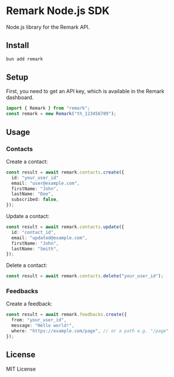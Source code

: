 # Remark Node.js SDK

Node.js library for the Remark API.

## Install

```bash
bun add remark
```

## Setup

First, you need to get an API key, which is available in the Remark dashboard.

```ts
import { Remark } from "remark";
const remark = new Remark("th_123456789");
```

## Usage

### Contacts

Create a contact:

```ts
const result = await remark.contacts.create({
  id: "your_user_id"
  email: "user@example.com",
  firstName: "John",
  lastName: "Doe",
  subscribed: false,
});
```

Update a contact:

```ts
const result = await remark.contacts.update({
  id: "contact_id",
  email: "updated@example.com",
  firstName: "John",
  lastName: "Smith",
});
```

Delete a contact:

```ts
const result = await remark.contacts.delete("your_user_id");
```

### Feedbacks

Create a feedback:

```ts
const result = await remark.feedbacks.create({
  from: "your_user_id",
  message: "Hello world!",
  where: "https://example.com/page", // or a path e.g. "/page"
});
```

## License

MIT License
